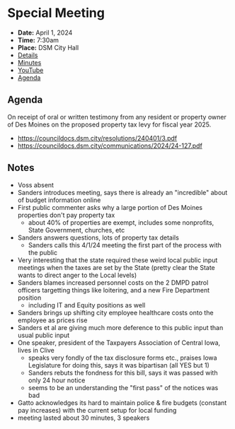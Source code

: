 # Special Meeting

- **Date:** April 1, 2024
- **Time:** 7:30am
- **Place:** DSM City Hall
- [Details](https://www.dsm.city/citycouncil_detail_T60_R2828.php)
- [Minutes](https://councildocs.dsm.city/minutes/as20240401special.pdf)
- [YouTube](https://youtube.com/live/quzsNsGOmHQ)
- [Agenda](https://councildocs.dsm.city/agendas/ag20240401special.pdf)

## Agenda

On receipt of oral or written testimony from any resident or property owner of Des
Moines on the proposed property tax levy for fiscal year 2025.

- https://councildocs.dsm.city/resolutions/240401/3.pdf
- https://councildocs.dsm.city/communications/2024/24-127.pdf

## Notes

- Voss absent
- Sanders introduces meeting, says there is already an "incredible" about of budget information online
- First public commenter asks why a large portion of Des Moines properties don't pay property tax
    - about 40% of properties are exempt, includes some nonprofits, State Government, churches, etc
- Sanders answers questions, lots of property tax details
    - Sanders calls this 4/1/24 meeting the first part of the process with the public
- Very interesting that the state required these weird local public input meetings when the taxes are set by the State (pretty clear the State wants to direct anger to the Local levels)
- Sanders blames increased personnel costs on the 2 DMPD patrol officers targetting things like loitering, and a new Fire Department position
    - including IT and Equity positions as well
- Sanders brings up shifting city employee healthcare costs onto the employee as prices rise
- Sanders et al are giving much more deference to this public input than usual public input
- One speaker, president of the Taxpayers Association of Central Iowa, lives in Clive
    - speaks very fondly of the tax disclosure forms etc., praises Iowa Legislature for doing this, says it was bipartisan (all YES but 1)
    - Sanders rebuts the fondness for this bill, says it was passed with only 24 hour notice
    - seems to be an understanding the "first pass" of the notices was bad
- Gatto acknowledges its hard to maintain police & fire budgets (constant pay increases) with the current setup for local funding
- meeting lasted about 30 minutes, 3 speakers
